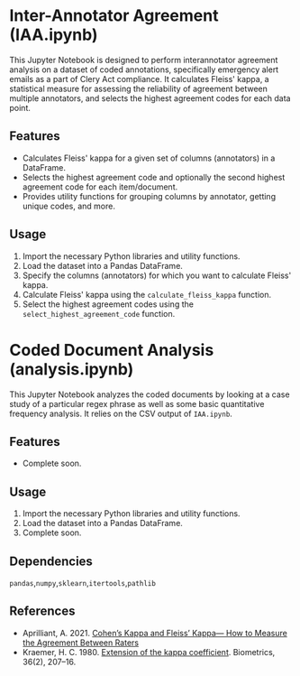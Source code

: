 # Inter-Annotator Agreement (IAA.ipynb)

This Jupyter Notebook is designed to perform interannotator agreement analysis on a dataset of coded annotations, specifically emergency alert emails as a part of Clery Act compliance. It calculates Fleiss' kappa, a statistical measure for assessing the reliability of agreement between multiple annotators, and selects the highest agreement codes for each data point.

## Features

- Calculates Fleiss' kappa for a given set of columns (annotators) in a DataFrame.
- Selects the highest agreement code and optionally the second highest agreement code for each item/document.
- Provides utility functions for grouping columns by annotator, getting unique codes, and more.

## Usage

1. Import the necessary Python libraries and utility functions.
2. Load the dataset into a Pandas DataFrame.
3. Specify the columns (annotators) for which you want to calculate Fleiss' kappa.
4. Calculate Fleiss' kappa using the `calculate_fleiss_kappa` function.
5. Select the highest agreement codes using the `select_highest_agreement_code` function.

# Coded Document Analysis (analysis.ipynb)
This Jupyter Notebook analyzes the coded documents by looking at a case study of a particular regex phrase as well as some basic quantitative frequency analysis. It relies on the CSV output of ```IAA.ipynb```.

## Features
- Complete soon. 

## Usage 
1. Import the necessary Python libraries and utility functions.
2. Load the dataset into a Pandas DataFrame.
3. Complete soon. 

## Dependencies

```pandas```,```numpy```,```sklearn```,```itertools```,```pathlib```

## References

- Aprilliant, A. 2021. [Cohen’s Kappa and Fleiss’ Kappa— How to Measure the Agreement Between Raters](https://audhiaprilliant.medium.com/cohens-kappa-and-fleiss-kappa-how-to-measure-the-agreement-between-raters-9ec12edef121)
- Kraemer, H. C. 1980. [Extension of the kappa coefficient](https://pubmed.ncbi.nlm.nih.gov/7190852/). Biometrics, 36(2), 207–16.
